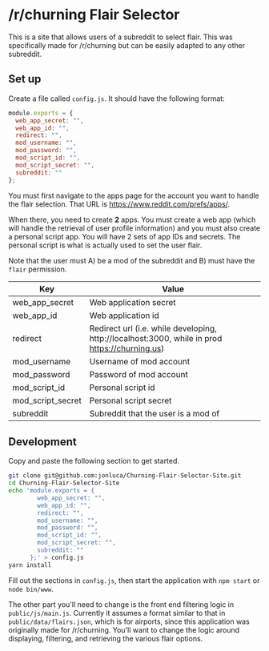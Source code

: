 # /r/churning Flair Selector

This is a site that allows users of a subreddit to select flair. This was specifically made for /r/churning but can be easily adapted to any other subreddit.

## Set up

Create a file called `config.js`. It should have the following format:

```js
module.exports = {
  web_app_secret: "",
  web_app_id: "",
  redirect: "",
  mod_username: "",
  mod_password: "",
  mod_script_id: "",
  mod_script_secret: "",
  subreddit: ""
};
```

You must first navigate to the apps page for the account you want to handle the flair selection. That URL is https://www.reddit.com/prefs/apps/.

When there, you need to create **2** apps. You must create a web app (which will handle the retrieval of user profile information) and you must also create a personal script app. You will have 2 sets of app IDs and secrets. The personal script is what is actually used to set the user flair.

Note that the user must A) be a mod of the subreddit and B) must have the `flair` permission.

| Key | Value |
| -------- | -------- |
| web_app_secret | Web application secret |
| web_app_id | Web application id |
| redirect | Redirect url (i.e. while developing, http://localhost:3000, while in prod https://churning.us)|
| mod_username | Username of mod account |
| mod_password | Password of mod account |
| mod_script_id | Personal script id |
| mod_script_secret | Personal script secret |
| subreddit | Subreddit that the user is a mod of |

## Development

Copy and paste the following section to get started.

```bash
git clone git@github.com:jonluca/Churning-Flair-Selector-Site.git
cd Churning-Flair-Selector-Site
echo 'module.exports = {
        web_app_secret: "",
        web_app_id: "",
        redirect: "",
        mod_username: "",
        mod_password: "",
        mod_script_id: "",
        mod_script_secret: "",
        subreddit: ""
      };' > config.js
yarn install
```

Fill out the sections in `config.js`, then start the application with `npm start` or `node bin/www`.

The other part you'll need to change is the front end filtering logic in `public/js/main.js`. Currently it assumes a format similar to that in `public/data/flairs.json`, which is for airports, since this application was originally made for /r/churning. You'll want to change the logic around displaying, filtering, and retrieving the various flair options.